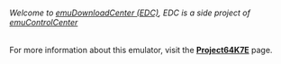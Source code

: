 ###### Welcome to [emuDownloadCenter (EDC)](https://github.com/PhoenixInteractiveNL/emuDownloadCenter/wiki/), EDC is a side project of [emuControlCenter](https://github.com/PhoenixInteractiveNL/emuControlCenter/wiki/)

For more information about this emulator, visit the [**Project64K7E**](https://github.com/PhoenixInteractiveNL/emuDownloadCenter/wiki/Emulator-project64k7e#menu) page.
